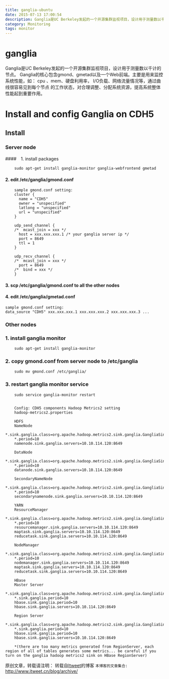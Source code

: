 ```yaml
---
title: ganglia-ubuntu
date: 2015-07-13 17:00:54
description: Ganglia是UC Berkeley发起的一个开源集群监视项目，设计用于测量数以千计的节点。
category: Monitoring
tags: monitor
---
```


# ganglia 
   Ganglia是UC Berkeley发起的一个开源集群监视项目，设计用于测量数以千计的节点。
   Ganglia的核心包含gmond、gmetad以及一个Web前端。主要是用来监控系统性能，如：
   cpu 、mem、硬盘利用率， I/O负载、网络流量情况等，通过曲线很容易见到每个节点
   的工作状态，对合理调整、分配系统资源，提高系统整体性能起到重要作用。

# Install and config Ganglia on CDH5
## Install

### Server node

####　1. install packages
```
	sudo apt-get install ganglia-monitor ganglia-webfrontend gmetad
```

#### 2. edit /etc/ganglia/gmond.conf
```
	sample gmond.conf setting:
	cluster {
	  name = "CDH5"
	  owner = "unspecified"
	  latlong = "unspecified"
	  url = "unspecified"
	}

	udp_send_channel {
	/*  mcast_join = xxx */
	  host = xxx.xxx.xxx.1 /* your ganglia server ip */
	  port = 8649
	  ttl = 1
	}

	udp_recv_channel {
	/*  mcast_join = xxx */
	  port = 8649
	/*  bind = xxx */
	}
```
	
#### 3. scp /etc/ganglia/gmond.conf to all the other nodes

#### 4. edit /etc/ganglia/gmetad.conf
	
	sample gmond.conf setting:
	data_source "CDH5" xxx.xxx.xxx.1 xxx.xxx.xxx.2 xxx.xxx.xxx.3 ...


### Other nodes

### 1. install ganglia monitor
```	
	sudo apt-get install ganglia-monitor
```

### 2. copy gmond.conf from server node to /etc/ganglia
```	
	sudo mv gmond.conf /etc/ganglia/
```

### 3. restart ganglia monitor service
```	
	sudo service ganglia-monitor restart


	Config: CDH5 components Hadoop Metrics2 setting
	hadoop-metrics2.properties

	HDFS
	NameNode
	*.sink.ganglia.class=org.apache.hadoop.metrics2.sink.ganglia.GangliaSink31
	*.period=10
	namenode.sink.ganglia.servers=10.10.114.120:8649

	DataNode
	*.sink.ganglia.class=org.apache.hadoop.metrics2.sink.ganglia.GangliaSink31
	*.period=10
	datanode.sink.ganglia.servers=10.10.114.120:8649

	SecondaryNameNode
	*.sink.ganglia.class=org.apache.hadoop.metrics2.sink.ganglia.GangliaSink31
	*.period=10
	secondarynamenode.sink.ganglia.servers=10.10.114.120:8649

	YARN
	ResourceManager
	*.sink.ganglia.class=org.apache.hadoop.metrics2.sink.ganglia.GangliaSink31
	*.period=10
	resourcemanager.sink.ganglia.servers=10.10.114.120:8649
	maptask.sink.ganglia.servers=10.10.114.120:8649 
	reducetask.sink.ganglia.servers=10.10.114.120:8649

	NodeManager
	*.sink.ganglia.class=org.apache.hadoop.metrics2.sink.ganglia.GangliaSink31
	*.period=10
	nodemanager.sink.ganglia.servers=10.10.114.120:8649
	maptask.sink.ganglia.servers=10.10.114.120:8649 
	reducetask.sink.ganglia.servers=10.10.114.120:8649

	HBase
	Master Server
	*.sink.ganglia.class=org.apache.hadoop.metrics2.sink.ganglia.GangliaSink31
	*.sink.ganglia.period=10
	hbase.sink.ganglia.period=10
	hbase.sink.ganglia.servers=10.10.114.120:8649

	Region Server
	*.sink.ganglia.class=org.apache.hadoop.metrics2.sink.ganglia.GangliaSink31
	*.sink.ganglia.period=10
	hbase.sink.ganglia.period=10
	hbase.sink.ganglia.servers=10.10.114.120:8649

	*(there are too many metrics generated from RegionServer, each region of all of tables generates some metrics... be careful if you turn on the ganglia hadoop metrics2 sink on HBase RegionServer)
```

原创文章，转载请注明： 转载自[Itweet](http://www.itweet.cn)的博客
`本博客的文章集合:` http://www.itweet.cn/blog/archive/